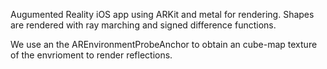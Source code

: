 Augumented Reality iOS app using ARKit and metal for rendering. Shapes are rendered with ray marching and signed difference functions. 

We use an the AREnvironmentProbeAnchor to obtain an cube-map texture of the envrioment to render reflections.  
